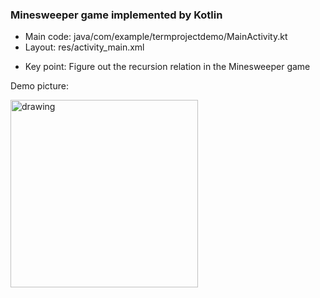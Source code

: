### Minesweeper game implemented by Kotlin
+ Main code: java/com/example/termprojectdemo/MainActivity.kt
+ Layout: res/activity_main.xml
- Key point: Figure out the recursion relation in the Minesweeper game

Demo picture:

<img src="https://user-images.githubusercontent.com/76675338/120271540-1a9da780-c2de-11eb-9d2f-8d411c08ea61.png" alt="drawing" width="300"/>
